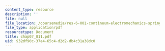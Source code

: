 ```yaml
---
content_type: resource
description: ''
file: null
file_location: /coursemedia/res-6-001-continuum-electromechanics-spring-2009/932df90c37a465c4d2d2db4c31a38dc0_chap07_811.pdf
file_type: application/pdf
resourcetype: Document
title: chap07_811.pdf
uid: 932df90c-37a4-65c4-d2d2-db4c31a38dc0
---
```

